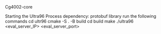 Cg4002-core


Starting the Ultra96 Process
dependency: protobuf library
run the following commands
cd ultr96
cmake -S . -B build
cd build
make
./ultra96 <eval_server_IP> <eval_server_port>